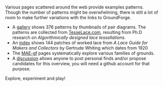 Various pages scattered around the web provide examples patterns.
Though the number of patterns might be overwhelming,
there is still a lot of room to make further variations
with the links to GroundForge.

* A [gallery] shows 376  patterns by thumbnails of pair diagrams.
  The patterns are collected from [TesseLace.com],
  resulting from Ph.D research on _Algorithmically designed lace tessellations_.
* An [index] shows 144 patches of worked lace from
  _A Lace Guide for Makers and Collectors_ by Gertrude Whiting which dates from 1920
* The [MAE-gf] pages systematically explore various families of grounds.
* A [discussion] allows anyone to post personal finds
  and/or propose candidates for this overview,
  you will need a github account for that purpose.

Explore, experiment and play!

[gallery]: https://d-bl.github.io/GroundForge/gallery.html
[TesseLace.com]: https://tesselace.com
[index]: Whiting-Index
[MAE-gf]: https://github.com/MAETempels/MAE-gf/wiki
[discussion]: https://github.com/d-bl/GroundForge/issues/50